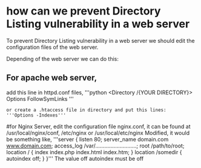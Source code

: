 # how can we prevent Directory Listing vulnerability in a web server

To prevent Directory Listing vulnerability in a web server we should edit the configuration files of the web server.

Depending of the web server we can do this:

## For apache web server, 
 add this line in httpd.conf files,
'''python
<Directory /{YOUR DIRECTORY}>
 	Options FollowSymLinks
</Directory>
'''
 
	or create a .htaccess file in directory and put this lines:
	'''Options -Indexes'''
	
#for Nginx Server,
	edit the configuration file nginx.conf, it can be found at /usr/local/nginx/conf, /etc/nginx or /usr/local/etc/nginx
	Modified, it would be something like,
	'''server {
        listen   80;
        server_name  domain.com www.domain.com;
        access_log  /var/...........................;
        root   /path/to/root;
        location / {
                index  index.php index.html index.htm;
        }
        location /somedir {
               autoindex off;
        }
 }'''
 The value off autoindex must be off
